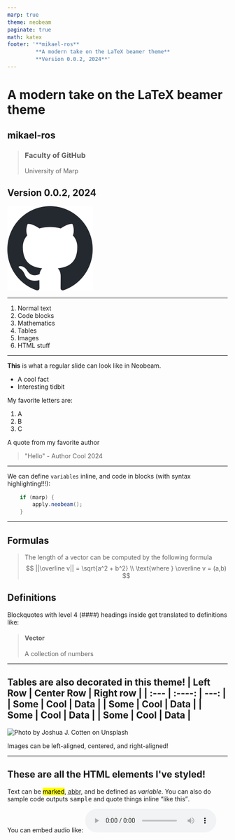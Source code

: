 ```yaml
---
marp: true
theme: neobeam
paginate: true
math: katex
footer: '**mikael-ros**
         **A modern take on the LaTeX beamer theme**
         **Version 0.0.2, 2024**'
---
```

<!-- _class: title -->
# A modern take on the LaTeX beamer theme

## mikael-ros

> ### Faculty of GitHub
> University of Marp

## Version 0.0.2, 2024

![logo GitHub Logo](../assets/github-mark.svg)

---
<!-- header: 'Table of contents' -->
1. Normal text
2. Code blocks
3. Mathematics
4. Tables
5. Images
6. HTML stuff
---
<!-- header: 'Normal text' -->
**This** is what a regular slide can look like in Neobeam.
- A cool fact
- Interesting tidbit

My favorite letters are:
1. A
2. B
3. C

A quote from my favorite author
> "Hello" - Author Cool 2024

---
<!-- header: 'Code blocks' -->
We can define ``variables`` inline, and code in blocks (with syntax highlighting!!!):
```java
    if (marp) {
        apply.neobeam();
    }
```
---
<!-- header: 'Mathematics corner' -->
## Formulas
> The length of a vector can be computed by the following formula
> $$
||\overline v|| = \sqrt{a^2 + b^2} \\
\text{where } \overline v = (a,b)
$$
## Definitions
Blockquotes with level 4 (####) headings inside get translated to definitions like:

> #### Vector
> A collection of numbers

---
<!-- header: 'Data' -->
Tables are also decorated in this theme!
| Left Row    | Center Row  | Right row     |
| :---        |    :----:   |          ---: |
| Some        |  Cool       | Data          |
| Some        |  Cool       | Data          |
| Some        |  Cool       | Data          |
| Some        |  Cool       | Data          |
---
<!-- header: 'Images' -->

![Photo by Joshua J. Cotten on Unsplash](https://images.unsplash.com/photo-1601247387326-f8bcb5a234d4?q=80&w=2071&auto=format&fit=crop&ixlib=rb-4.0.3&ixid=M3wxMjA3fDB8MHxwaG90by1wYWdlfHx8fGVufDB8fHx8fA%3D%3D) 

Images can be left-aligned, centered, and right-aligned!

---
<!-- header: 'HTML wonderland' -->
<!-- This slide only works with HTML enabled -->

<h2>These are all the HTML elements I've styled!</h2>

Text can be <mark>marked</mark>, <abbr title="abbreviated">abbr</abbr>, and be defined as <var>variable</var>. You can also do sample code outputs <samp>sample</samp> and quote things inline <q>like this</q>.

You can embed audio like:
<audio controls src="http://codeskulptor-demos.commondatastorage.googleapis.com/pang/pop.mp3" type="audio/mp3">
</audio> 
